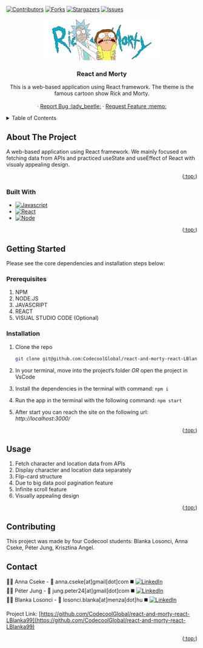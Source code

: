 
<a name="readme-top"></a>

<!-- PROJECT SHIELDS -->

[![Contributors][contributors-shield]][contributors-url]
[![Forks][forks-shield]][forks-url]
[![Stargazers][stars-shield]][stars-url]
[![Issues][issues-shield]][issues-url]
<div align="center">
<a href="https://github.com/CodecoolGlobal/react-and-morty-react-LBlanka99">
    <img src="/react-and-morty/src/components/Logo.png" alt="Logo" width="300">
  </a>

<h3 align="center">React and Morty</h3>

  <p align="center">
    This is a web-based application using React framework. The theme is the famous cartoon show Rick and Morty.
    <br />
    <br />
    ·
    <a href="https://github.com/CodecoolGlobal/react-and-morty-react-LBlanka99">Report Bug :lady_beetle:</a>
    ·
    <a href="https://github.com/CodecoolGlobal/react-and-morty-react-LBlanka99">Request Feature :memo:</a>
  </p>
</div>



<!-- TABLE OF CONTENTS -->
<details>
  <summary>Table of Contents</summary>
  <ol>
    <li>
      <a href="#about-the-project">About The Project</a>
      <ul>
        <li><a href="#built-with">Built With</a></li>
      </ul>
    </li>
    <li>
      <a href="#getting-started">Getting Started</a>
      <ul>
        <li><a href="#prerequisites">Prerequisites</a></li>
        <li><a href="#installation">Installation</a></li>
      </ul>
    </li>
    <li><a href="#usage">Usage</a></li>
    <li><a href="#contributing">Contributing</a>
    <li><a href="#contact">Contact</a></li>
  </ol>
</details>



<!-- ABOUT THE PROJECT -->
## About The Project

A web-based application using React framework. We mainly focused on fetching data from APIs and practiced useState and useEffect of React with visualy appealing design.

<p align="right">(<a href="#readme-top">:top:</a>)</p>



### Built With

* [![Javascript][JavaScript.img]][JavaScript-url]
* [![React][React.js]][React-url]
* [![Node][Node.js]][Node-url]

<p align="right">(<a href="#readme-top">:top:</a>)</p>



<!-- GETTING STARTED -->
## Getting Started

Please see the core dependencies and installation steps below:

### Prerequisites
1. NPM
2. NODE.JS
3. JAVASCRIPT
4. REACT
5. VISUAL STUDIO CODE (Optional)


### Installation
1. Clone the repo
   ```sh
   git clone git@github.com:CodecoolGlobal/react-and-morty-react-LBlanka99.git
   ```
2. In your terminal, move into the project’s folder  _OR_ open the project in VsCode

3. Install the dependencies in the terminal with command: `npm i`
4. Run the app in the terminal with the following command: `npm start`
5. After start you can reach the site on the following url: _http://localhost:3000/_


<p align="right">(<a href="#readme-top">:top:</a>)</p>



<!-- USAGE EXAMPLES -->
## Usage
 1. Fetch character and location data from APIs
 2. Display character and location data separately
 3. Flip-card structure
 4. Due to big data pool pagination feature
 5. Infinite scroll feature
 6. Visually appealing design

<p align="right">(<a href="#readme-top">:top:</a>)</p>


<!-- CONTRIBUTING -->
## Contributing
This project was made by four Codecool students: Blanka Losonci, Anna Cseke, Péter Jung, Krisztina Angel.

<!-- CONTACT -->
## Contact

:woman_technologist: Anna Cseke - :email: anna.cseke[at]gmail[dot]com :black_medium_square: [![LinkedIn][linkedin-shield]][linkedin-Anna]<br>
:man_technologist: Péter Jung - :email: jung.peter24[at]gmail[dot]com :black_medium_square: [![LinkedIn][linkedin-shield]][linkedin-Peter]<br>
:woman_technologist: Blanka Losonci - :email: losonci.blanka[at]menza[dot]hu :black_medium_square: [![LinkedIn][linkedin-shield]][linkedin-Blanka]<br>

Project Link: [https://github.com/CodecoolGlobal/react-and-morty-react-LBlanka99](https://github.com/CodecoolGlobal/react-and-morty-react-LBlanka99)

<p align="right">(<a href="#readme-top">:top:</a>)</p>



<!-- MARKDOWN LINKS & IMAGES -->
<!-- https://www.markdownguide.org/basic-syntax/#reference-style-links -->
[contributors-shield]: https://img.shields.io/github/contributors/CodecoolGlobal/react-and-morty-react-LBlanka99.svg?style=for-the-badge
[contributors-url]: https://github.com/CodecoolGlobal/react-and-morty-react-LBlanka99/graphs/contributors
[forks-shield]: https://img.shields.io/github/forks/CodecoolGlobal/react-and-morty-react-LBlanka99.svg?style=for-the-badge
[forks-url]: https://github.com/CodecoolGlobal/react-and-morty-react-LBlanka99/network/members
[stars-shield]: https://img.shields.io/github/stars/CodecoolGlobal/react-and-morty-react-LBlanka99.svg?style=for-the-badge
[stars-url]: https://github.com/CodecoolGlobal/react-and-morty-react-LBlanka99/stargazers
[issues-shield]: https://img.shields.io/github/issues/CodecoolGlobal/react-and-morty-react-LBlanka99.svg?style=for-the-badge
[issues-url]: https://github.com/CodecoolGlobal/react-and-morty-react-LBlanka99/issues
[linkedin-shield]: https://img.shields.io/badge/-LinkedIn-black.svg?style=for-the-badge&logo=linkedin&colorB=555
[linkedin-Peter]: https://www.linkedin.com/in/pjung-dev
[linkedin-Anna]: https://www.linkedin.com/in/anna-cseke-847b1963/
[linkedin-Blanka]: https://www.linkedin.com/in/blanka-losonci-3190b8287/
[product-screenshot]: images/screenshot.png
[React.js]: https://img.shields.io/badge/React-20232A?style=for-the-badge&logo=react&logoColor=61DAFB
[React-url]: https://reactjs.org/
[JavaScript.img]:     https://img.shields.io/badge/JavaScript-323330?style=for-the-badge&logo=javascript&logoColor=F7DF1E
[JavaScript-url]: https://www.javascript.com/
[Node.js]: https://img.shields.io/badge/Node%20js-339933?style=for-the-badge&logo=nodedotjs&logoColor=white
[Node-url]: https://nodejs.org/en
[Npm]: https://img.shields.io/badge/npm-CB3837?style=for-the-badge&logo=npm&logoColor=white
[Npm-url]: https://www.npmjs.com/
